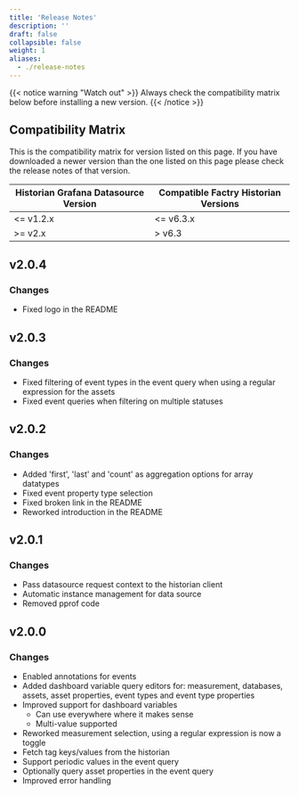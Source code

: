 ```yaml
---
title: 'Release Notes'
description: ''
draft: false
collapsible: false
weight: 1
aliases:
  - ./release-notes
---
```


{{< notice warning "Watch out" >}}
Always check the compatibility matrix below before installing a new version.
{{< /notice >}}

## Compatibility Matrix

This is the compatibility matrix for version listed on this page. If you have downloaded a newer version than the one listed on this page please check the release notes of that version.

| Historian Grafana Datasource Version | Compatible Factry Historian Versions |
| ------------------------------------ | ------------------------------------ |
| <= v1.2.x                            | <= v6.3.x                            |
| >= v2.x                              | > v6.3                               |

## v2.0.4

### Changes

- Fixed logo in the README

## v2.0.3

### Changes

- Fixed filtering of event types in the event query when using a regular expression for the assets
- Fixed event queries when filtering on multiple statuses

## v2.0.2

### Changes

- Added 'first', 'last' and 'count' as aggregation options for array datatypes
- Fixed event property type selection
- Fixed broken link in the README
- Reworked introduction in the README

## v2.0.1

### Changes

- Pass datasource request context to the historian client
- Automatic instance management for data source
- Removed pprof code

## v2.0.0

### Changes 

- Enabled annotations for events
- Added dashboard variable query editors for: measurement, databases, assets, asset properties, event types and event type properties
- Improved support for dashboard variables
  - Can use everywhere where it makes sense
  - Multi-value supported
- Reworked measurement selection, using a regular expression is now a toggle
- Fetch tag keys/values from the historian
- Support periodic values in the event query
- Optionally query asset properties in the event query
- Improved error handling
